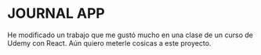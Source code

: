 # JOURNAL APP

He modificado un trabajo que me gustó mucho en una clase de un curso de Udemy con React.
Aún quiero meterle cosicas a este proyecto.



